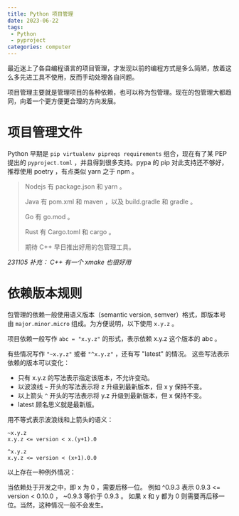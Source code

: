 ```yaml
---
title: Python 项目管理
date: 2023-06-22
tags:
 - Python
 - pyproject
categories: computer
---
```



最近迷上了各自编程语言的项目管理，才发现以前的编程方式是多么简陋，放着这么多先进工具不使用，反而手动处理各自问题。

项目管理主要就是管理项目的各种依赖，也可以称为包管理。现在的包管理大都趋同，向着一个更方便更合理的方向发展。


<!--more-->


# 项目管理文件

Python 早期是 `pip virtualenv pipreqs requirements` 组合，现在有了某 PEP 提出的 `pyproject.toml` ，并且得到很多支持。pypa 的 pip 对此支持还不够好，推荐使用 poetry ，有点类似 yarn 之于 npm 。

> Nodejs 有 package.json 和 yarn 。
>
> Java 有 pom.xml 和 maven ，以及 build.gradle 和 gradle 。
>
> Go 有 go.mod 。
>
> Rust 有 Cargo.toml 和 cargo 。
>
> 期待 C++ 早日推出好用的包管理工具。

*231105 补充： C++ 有一个 xmake 也很好用*

# 依赖版本规则

包管理的依赖一般使用语义版本（semantic version, semver）格式，即版本号由 `major.minor.micro` 组成。为方便说明，以下使用 `x.y.z` 。

项目依赖一般写作
`abc = "x.y.z"`
的形式，表示依赖 x.y.z 这个版本的 abc 。

有些情况写作 `"~x.y.z"` 或者 `"^x.y.z"` ，还有写 "latest" 的情况。
这些写法表示依赖的版本可以变化：
- 只有 x.y.z 的写法表示指定该版本，不允许变动。
- 以波浪线 `~` 开头的写法表示将 z 升级到最新版本，但 x y 保持不变。
- 以上箭头 `^` 开头的写法表示将 y.z 升级到最新版本，但 x 保持不变。
- latest 顾名思义就是最新版。

用不等式表示波浪线和上箭头的语义：

```text
~x.y.z
x.y.z <= version < x.(y+1).0

^x.y.z
x.y.z <= version < (x+1).0.0
```

以上存在一种例外情况：

当依赖处于开发之中，即 x 为 0 ，需要后移一位。
例如 ^0.9.3 表示 0.9.3 <= version < 0.10.0 ， ~0.9.3 等价于 0.9.3 。
如果 x 和 y 都为 0 则需要再后移一位。当然，这种情况一般不会发生。
